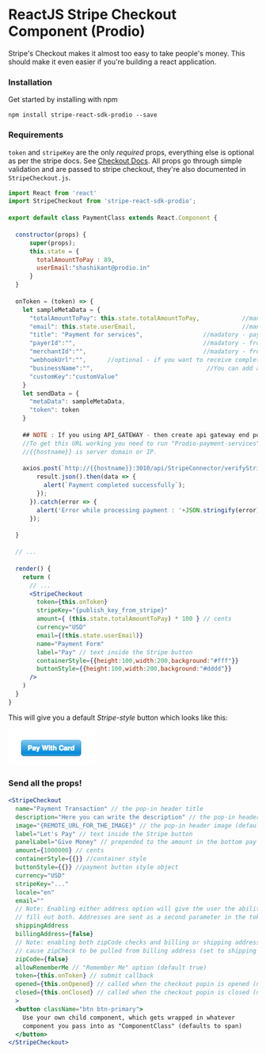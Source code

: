 
# ReactJS Stripe Checkout Component (Prodio)

Stripe's Checkout makes it almost too easy to take people's money.
This should make it even easier if you're building a react
application.

### Installation

Get started by installing with npm

    npm install stripe-react-sdk-prodio --save


### Requirements

`token` and `stripeKey` are the only *required* props,
everything else is optional as per the stripe docs. See [Checkout
Docs](https://stripe.com/docs/checkout#integration-custom). All props
go through simple validation and are passed to stripe checkout, they're
also documented in `StripeCheckout.js`.

```jsx
import React from 'react'
import StripeCheckout from 'stripe-react-sdk-prodio';

export default class PaymentClass extends React.Component {

  constructor(props) {
      super(props);
      this.state = {
        totalAmountToPay : 89,
        userEmail:"shashikant@prodio.in"
      }
  }

  onToken = (token) => {
    let sampleMetaData = {
      "totalAmountToPay": this.state.totalAmountToPay,            //mandatory
      "email": this.state.userEmail,                              //mandatory
      "title": "Payment for services",                 //madatory - payment reference title
      "payerId":"",                                    //madatory - from prodio payment module
      "merchantId":"",                                 //madatory - from prodio payment module
      "webhookUrl":"",      //optional - if you want to receive complete metaData in your apis
      "businessName":"",                                //You can add any key value pairs
      "customKey":"customValue"
    }
    let sendData = {
      "metaData": sampleMetaData,
      "token": token
    }

    ## NOTE : If you using API_GATEWAY - then create api gateway end point and point it to the below api url.
    //To get this URL working you need to run "Prodio-payment-services" on the server
    //{{hostname}} is server domain or IP.

    axios.post(`http://{{hostname}}:3010/api/StripeConnector/verifyStripeToken`, sendData).then(result => {
        result.json().then(data => {
          alert(`Payment completed successfully`);
        });
      }).catch(error => {
        alert('Error while processing payment : '+JSON.stringify(error))
      });

  }

  // ...

  render() {
    return (
      // ...
      <StripeCheckout
        token={this.onToken}
        stripeKey="{publish_key_from_stripe}"
        amount={ (this.state.totalAmountToPay) * 100 } // cents
        currency="USD"
        email={(this.state.userEmail)}
        name="Payment Form"
        label="Pay" // text inside the Stripe button
        containerStyle={{height:100,width:200,background:"#fff"}}
        buttonStyle={{height:100,width:200,background:"#dddd"}}
      />
    )
  }
}
```

This will give you a default *Stripe-style* button which looks like this:

![stripe checkout button](example.png)

### Send all the props!

```jsx
<StripeCheckout
  name="Payment Transaction" // the pop-in header title
  description="Here you can write the description" // the pop-in header subtitle
  image="{REMOTE_URL_FOR_THE_IMAGE}" // the pop-in header image (default none)
  label="Let's Pay" // text inside the Stripe button
  panelLabel="Give Money" // prepended to the amount in the bottom pay button
  amount={1000000} // cents
  containerStyle={{}} //container style
  buttonStyle={{}} //payment button style object
  currency="USD"
  stripeKey="..."
  locale="en"
  email=""
  // Note: Enabling either address option will give the user the ability to
  // fill out both. Addresses are sent as a second parameter in the token callback.
  shippingAddress
  billingAddress={false}
  // Note: enabling both zipCode checks and billing or shipping address will
  // cause zipCheck to be pulled from billing address (set to shipping if none provided).
  zipCode={false}
  allowRememberMe // "Remember Me" option (default true)
  token={this.onToken} // submit callback
  opened={this.onOpened} // called when the checkout popin is opened (no IE6/7)
  closed={this.onClosed} // called when the checkout popin is closed (no IE6/7)
  >
  <button className="btn btn-primary">
    Use your own child component, which gets wrapped in whatever
    component you pass into as "ComponentClass" (defaults to span)
  </button>
</StripeCheckout>
```
